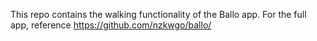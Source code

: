 This repo contains the walking functionality of the Ballo app. For the full app, reference https://github.com/nzkwgo/ballo/
